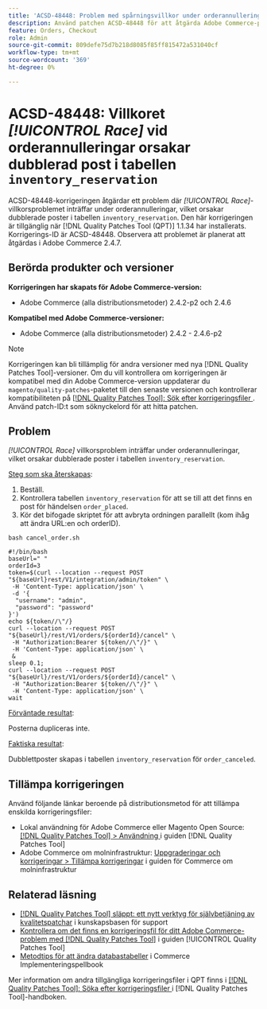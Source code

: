 ```yaml
---
title: 'ACSD-48448: Problem med spårningsvillkor under orderannulleringar som orsakar dubblerad inmatning i registret lager_reservation'
description: Använd patchen ACSD-48448 för att åtgärda Adobe Commerce-prestandaproblemet där problemet med ansiktsvillkor inträffar under orderannulleringarna, vilket orsakar dubblerade poster i tabellen Inventering_reservation.
feature: Orders, Checkout
role: Admin
source-git-commit: 809defe75d7b218d8085f85ff815472a531040cf
workflow-type: tm+mt
source-wordcount: '369'
ht-degree: 0%

---
```


# ACSD-48448: Villkoret *[!UICONTROL Race]* vid orderannulleringar orsakar dubblerad post i tabellen `inventory_reservation`

ACSD-48448-korrigeringen åtgärdar ett problem där *[!UICONTROL Race]*-villkorsproblemet inträffar under orderannulleringar, vilket orsakar dubblerade poster i tabellen `inventory_reservation`. Den här korrigeringen är tillgänglig när [!DNL Quality Patches Tool (QPT)] 1.1.34 har installerats. Korrigerings-ID är ACSD-48448. Observera att problemet är planerat att åtgärdas i Adobe Commerce 2.4.7.

## Berörda produkter och versioner

**Korrigeringen har skapats för Adobe Commerce-version:**

* Adobe Commerce (alla distributionsmetoder) 2.4.2-p2 och 2.4.6

**Kompatibel med Adobe Commerce-versioner:**

* Adobe Commerce (alla distributionsmetoder) 2.4.2 - 2.4.6-p2

>[!NOTE]
>
>Korrigeringen kan bli tillämplig för andra versioner med nya [!DNL Quality Patches Tool]-versioner. Om du vill kontrollera om korrigeringen är kompatibel med din Adobe Commerce-version uppdaterar du `magento/quality-patches`-paketet till den senaste versionen och kontrollerar kompatibiliteten på [[!DNL Quality Patches Tool]: Sök efter korrigeringsfiler ](https://experienceleague.adobe.com/tools/commerce-quality-patches/index.html?lang=sv-SE). Använd patch-ID:t som söknyckelord för att hitta patchen.

## Problem

*[!UICONTROL Race]* villkorsproblem inträffar under orderannulleringar, vilket orsakar dubblerade poster i tabellen `inventory_reservation`.

<u>Steg som ska återskapas</u>:

1. Beställ.
1. Kontrollera tabellen `inventory_reservation` för att se till att det finns en post för händelsen `order_placed`.
1. Kör det bifogade skriptet för att avbryta ordningen parallellt (kom ihåg att ändra URL:en och orderID).

`bash cancel_order.sh`

```
#!/bin/bash
baseUrl=" "
orderId=3
token=$(curl --location --request POST "${baseUrl}rest/V1/integration/admin/token" \
 -H 'Content-Type: application/json' \
 -d '{
  "username": "admin",
  "password": "password"
}')
echo ${token//\"/}
curl --location --request POST "${baseUrl}/rest/V1/orders/${orderId}/cancel" \
 -H "Authorization:Bearer ${token//\"/}" \
 -H 'Content-Type: application/json' \
 &
sleep 0.1;
curl --location --request POST "${baseUrl}/rest/V1/orders/${orderId}/cancel" \
 -H "Authorization:Bearer ${token//\"/}" \
 -H 'Content-Type: application/json' \
wait
```

<u>Förväntade resultat</u>:

Posterna dupliceras inte.

<u>Faktiska resultat</u>:

Dubblettposter skapas i tabellen `inventory_reservation` för `order_canceled`.

## Tillämpa korrigeringen

Använd följande länkar beroende på distributionsmetod för att tillämpa enskilda korrigeringsfiler:

* Lokal användning för Adobe Commerce eller Magento Open Source: [[!DNL Quality Patches Tool] > Användning ](/help/tools/quality-patches-tool/usage.md) i guiden [!DNL Quality Patches Tool]
* Adobe Commerce om molninfrastruktur: [Uppgraderingar och korrigeringar > Tillämpa korrigeringar](https://experienceleague.adobe.com/docs/commerce-cloud-service/user-guide/develop/upgrade/apply-patches.html?lang=sv-SE) i guiden för Commerce om molninfrastruktur

## Relaterad läsning

* [[!DNL Quality Patches Tool] släppt: ett nytt verktyg för självbetjäning av kvalitetspatchar](https://experienceleague.adobe.com/sv/docs/commerce-knowledge-base/kb/announcements/commerce-announcements/magento-quality-patches-released-new-tool-to-self-serve-quality-patches) i kunskapsbasen för support
* [Kontrollera om det finns en korrigeringsfil för ditt Adobe Commerce-problem med  [!DNL Quality Patches Tool]](/help/tools/quality-patches-tool/patches-available-in-qpt/check-patch-for-magento-issue-with-magento-quality-patches.md) i guiden [!UICONTROL Quality Patches Tool]
* [Metodtips för att ändra databastabeller](https://experienceleague.adobe.com/sv/docs/commerce-operations/implementation-playbook/best-practices/development/modifying-core-and-third-party-tables#why-adobe-recommends-avoiding-modifications) i Commerce Implementeringspellbook

Mer information om andra tillgängliga korrigeringsfiler i QPT finns i [[!DNL Quality Patches Tool]: Söka efter korrigeringsfiler ](https://experienceleague.adobe.com/tools/commerce-quality-patches/index.html?lang=sv-SE) i [!DNL Quality Patches Tool]-handboken.
